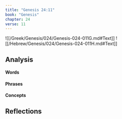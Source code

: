 ```yaml
---
title: "Genesis 24:11"
book: "Genesis"
chapter: 24
verse: 11
---
```

![[/Greek/Genesis/024/Genesis-024-011G.md#Text]]
![[/Hebrew/Genesis/024/Genesis-024-011H.md#Text]]

## Analysis

#### Words

#### Phrases

#### Concepts

## Reflections
